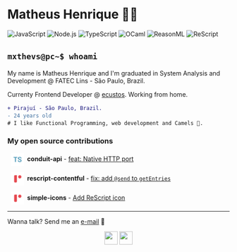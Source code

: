 # Matheus Henrique 👨‍💻

![JavaScript](https://img.shields.io/badge/-JavaScript-DDB321?style=square&logo=javascript&logoColor=white)
![Node.js](https://img.shields.io/badge/-Node.js-6CC24A?style=square&logo=Node.js&logoColor=white)
![TypeScript](https://img.shields.io/badge/-TypeScript-FFFFFF?style=square&logo=typescript)
![OCaml](https://img.shields.io/badge/-OCaml-c15540?style=square&logo=ocaml&logoColor=white)
![ReasonML](https://img.shields.io/badge/-ReasonML-DD4B3A?style=square&logo=reason&logoColor=white)
![ReScript](https://img.shields.io/badge/-ReScript-E6484F?style=square&logo=rescript&logoColor=white)

## `mxthevs@pc~$ whoami`

My name is Matheus Henrique and I'm graduated in System Analysis and Development @ FATEC Lins - São Paulo, Brazil.

Currenty Frontend Developer @ [ecustos](https://github.com/ecustos). Working from home.

```diff
+ Pirajuí - São Paulo, Brazil.
- 24 years old
# I like Functional Programming, web development and Camels 🐫.
```

### My open source contributions

&nbsp;&nbsp;<img src="./assets/typescript.svg" alt="typescript" height="30px" style="padding-right: 3px;" align="center" /> **conduit-api** - [feat: Native HTTP port](https://github.com/fdaciuk/conduit-api/pull/28)

&nbsp;&nbsp;<img src="./assets/rescript.svg" alt="rescript" height="30px" style="padding-right: 3px;" align="center" /> **rescript-contentful** - [fix: add `@send` to `getEntries`](https://github.com/arafatamim/rescript-contentful/pull/1)

&nbsp;&nbsp;<img src="./assets/rescript.svg" alt="rescript" height="30px" style="padding-right: 3px;" align="center" /> **simple-icons** - [Add ReScript icon](https://github.com/simple-icons/simple-icons/pull/7108)

---

Wanna talk? Send me an [e-mail](matheuscdasilva2@hotmail.com) 📧

<p align="center">
  <img src="https://cultofthepartyparrot.com/parrots/hd/parrot.gif" width="30" height="30">
  <img src="https://cultofthepartyparrot.com/parrots/hd/reverseparrot.gif" width="30" height="30">
</p>

